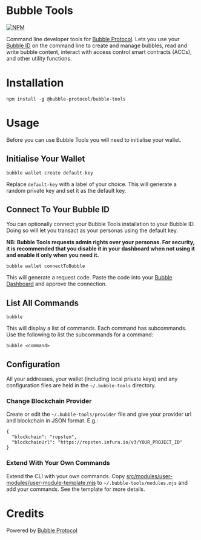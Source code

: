 # Bubble Tools

[![NPM](https://img.shields.io/npm/v/@bubble-protocol/bubble-tools)](https://www.npmjs.org/package/@bubble-protocol/bubble-tools)

Command line developer tools for [Bubble Protocol](https://bubbleprotocol.com). Lets you use your [Bubble ID](https://datonavault.com/bubble) on the command line to create and manage bubbles, read and write bubble content, interact with access control smart contracts (ACCs), and other utility functions.  

# Installation

```
npm install -g @bubble-protocol/bubble-tools
```

# Usage
Before you can use Bubble Tools you will need to initialise your wallet.

## Initialise Your Wallet

```
bubble wallet create default-key
```
Replace `default-key` with a label of your choice.  This will generate a random private key and set it as the default key.

## Connect To Your Bubble ID

You can optionally connect your Bubble Tools installation to your Bubble ID.  Doing so will let you transact as your personas using the default key.

**NB: Bubble Tools requests admin rights over your personas.  For security, it is recommended that you disable it in your dashboard when not using it and enable it only when you need it.**

```
bubble wallet connectToBubble
```
This will generate a request code.  Paste the code into your [Bubble Dashboard](https://datonavault.com/bubble) and approve the connection.

## List All Commands

```
bubble
```

This will display a list of commands.  Each command has subcommands.  Use the following to list the subcommands for a command:

```
bubble <command>
```


## Configuration

All your addresses, your wallet (including local private keys) and any configuration files are held in the `~/.bubble-tools` directory.

### Change Blockchain Provider

Create or edit the `~/.bubble-tools/provider` file and give your provider url and blockchain in JSON format.  E.g.:

```
{
  "blockchain": "ropsten",
  "blockchainUrl": "https://ropsten.infura.io/v3/YOUR_PROJECT_ID"
}
```

### Extend With Your Own Commands

Extend the CLI with your own commands.  Copy [src/modules/user-modules/user-module-template.mjs](./src/modules/user-modules/user-module-template.mjs) to `~/.bubble-tools/modules.mjs` and add your commands.  See the template for more details.

# Credits

Powered by [Bubble Protocol](https://bubbleprotocol.com)